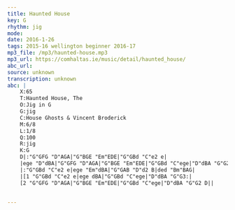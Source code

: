 ```yaml
---
title: Haunted House
key: G
rhythm: jig
mode: 
date: 2016-1-26
tags: 2015-16 wellington beginner 2016-17
mp3_file: /mp3/haunted-house.mp3
mp3_url: https://comhaltas.ie/music/detail/haunted_house/
abc_url: 
source: unknown
transcription: unknown
abc: |
    X:65
    T:Haunted House, The
    O:Jig in G
    G:jig
    C:House Ghosts & Vincent Broderick
    M:6/8
    L:1/8
    Q:100
    R:jig
    K:G
    D|:"G"GFG "D"AGA|"G"BGE "Em"EDE|"G"GBd "C"e2 e|
    |ege "D"dBA|"G"GFG "D"AGA|"G"BGE "Em"EDE|"G"GBd "C"ege|"D"dBA "G"G2 D:|
    |:"G"GBd "C"e2 e|ege "Em"dBA|"G"GAB "D"d2 B|ded "Bm"BAG|
    |[1 "G"GBd "C"e2 e|ege dBA|"G"GBd "C"ege|"D"dBA "G"G3:|
    [2 "G"GFG "D"AGA|"G"BGE "Em"EDE|"G"GBd "C"ege|"D"dBA "G"G2 D||
    
    
---
```


